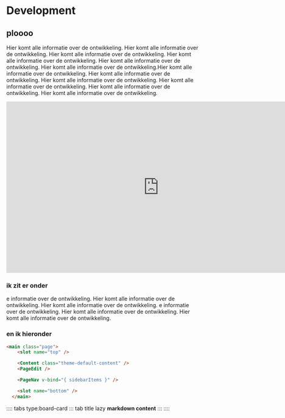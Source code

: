 # Development

## ploooo


Hier komt alle informatie over de ontwikkeling.
Hier komt alle informatie over de ontwikkeling.
Hier komt alle informatie over de ontwikkeling.
Hier komt alle informatie over de ontwikkeling.
Hier komt alle informatie over de ontwikkeling.
Hier komt alle informatie over de ontwikkeling.Hier komt alle informatie over de ontwikkeling.
Hier komt alle informatie over de ontwikkeling.
Hier komt alle informatie over de ontwikkeling.
Hier komt alle informatie over de ontwikkeling.
Hier komt alle informatie over de ontwikkeling.
Hier komt alle informatie over de ontwikkeling.

<iframe style="border: none;" width="800" height="450" src="https://www.figma.com/embed?embed_host=share&url=https%3A%2F%2Fwww.figma.com%2Ffile%2FUKeAgxIYcmMFV15PwkyXT1%2FFolg%3Fnode-id%3D1%253A2" allowfullscreen></iframe>

### ik zit er onder

e informatie over de ontwikkeling.
Hier komt alle informatie over de ontwikkeling.
Hier komt alle informatie over de ontwikkeling.
e informatie over de ontwikkeling.
Hier komt alle informatie over de ontwikkeling.
Hier komt alle informatie over de ontwikkeling.

### en ik hieronder

```html
<main class="page">
    <slot name="top" />

    <Content class="theme-default-content" />
    <PageEdit />

    <PageNav v-bind="{ sidebarItems }" />

    <slot name="bottom" />
  </main>
```

:::: tabs type:board-card
::: tab title lazy
__markdown content__
:::
::::
